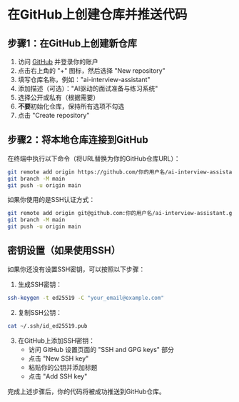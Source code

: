 # 在GitHub上创建仓库并推送代码

## 步骤1：在GitHub上创建新仓库

1. 访问 [GitHub](https://github.com) 并登录你的账户
2. 点击右上角的 "+" 图标，然后选择 "New repository"
3. 填写仓库名称，例如："ai-interview-assistant"
4. 添加描述（可选）："AI驱动的面试准备与练习系统"
5. 选择公开或私有（根据需要）
6. **不要**初始化仓库，保持所有选项不勾选
7. 点击 "Create repository"

## 步骤2：将本地仓库连接到GitHub

在终端中执行以下命令（将URL替换为你的GitHub仓库URL）：

```bash
git remote add origin https://github.com/你的用户名/ai-interview-assistant.git
git branch -M main
git push -u origin main
```

如果你使用的是SSH认证方式：

```bash
git remote add origin git@github.com:你的用户名/ai-interview-assistant.git
git branch -M main
git push -u origin main
```

## 密钥设置（如果使用SSH）

如果你还没有设置SSH密钥，可以按照以下步骤：

1. 生成SSH密钥：
```bash
ssh-keygen -t ed25519 -C "your_email@example.com"
```

2. 复制SSH公钥：
```bash
cat ~/.ssh/id_ed25519.pub
```

3. 在GitHub上添加SSH密钥：
   - 访问 GitHub 设置页面的 "SSH and GPG keys" 部分
   - 点击 "New SSH key"
   - 粘贴你的公钥并添加标题
   - 点击 "Add SSH key"

完成上述步骤后，你的代码将被成功推送到GitHub仓库。 